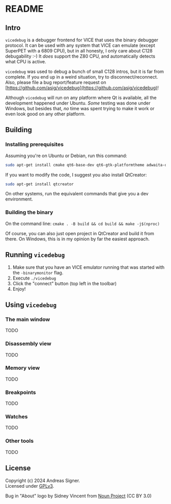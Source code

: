# README

## Intro

`vicedebug` is a debugger frontend for VICE that uses the binary debugger 
protocol. It can be used with any system that VICE can emulate (except 
SuperPET with a 6809 CPU), but in all honesty, I only care about C128
debugability :-) It *does* support the Z80 CPU, and automatically detects
what CPU is active.

`vicedebug` was used to debug a bunch of small C128 intros, but it 
is far from complete. If you end up in a weird situation, try to
disconnect/reconnect. Also, please file a bug report/feature request
on [https://github.com/asig/vicedebug](https://github.com/asig/vicedebug)!

Although `vicedebug` will run on any platform where Qt is available,
all the development happened under Ubuntu. *Some* testing was done under
Windows, but besides that, *no* time was spent trying to make it work
or even look good on any other platform. 

## Building

### Installing prerequisites
Assuming you're on Ubuntu or Debian, run this command:

```bash
sudo apt-get install cmake qt6-base-dev qt6-gtk-platformtheme adwaita-qt6
```

If you want to modify the code, I suggest you also install QtCreator:

```bash
sudo apt-get install qtcreator
```

On other systems, run the equivalent commands that give you a dev
environment.

### Building the binary

On the command line: `cmake . -B build && cd build && make -j$(nproc)`

Of course, you can also just open project in QtCreator and build it from there.
On Windows, this is in my opinion by far the easiest approach.


## Running `vicedebug`
1. Make sure that you have an VICE emulator running that was started with the `-binarymonitor` flag.
2. Execute `./vicedebug` 
3. Click the "connect" button (top left in the toolbar)
4. Enjoy! 

## Using `vicedebug`

### The main window
TODO

### Disassembly view
TODO

### Memory view
TODO

### Breakpoints
TODO

### Watches
TODO

### Other tools
TODO

## License
Copyright (c) 2024 Andreas Signer.  
Licensed under [GPLv3](https://www.gnu.org/licenses/gpl-3.0).

Bug in "About" logo by Sidney Vincent from [Noun Project](https://thenounproject.com/browse/icons/term/insect/) (CC BY 3.0)
